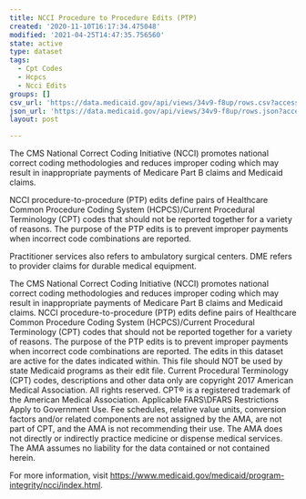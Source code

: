 ```yaml
---
title: NCCI Procedure to Procedure Edits (PTP)
created: '2020-11-10T16:17:34.475048'
modified: '2021-04-25T14:47:35.756560'
state: active
type: dataset
tags:
  - Cpt Codes
  - Hcpcs
  - Ncci Edits
groups: []
csv_url: 'https://data.medicaid.gov/api/views/34v9-f8up/rows.csv?accessType=DOWNLOAD'
json_url: 'https://data.medicaid.gov/api/views/34v9-f8up/rows.json?accessType=DOWNLOAD'
layout: post

---
```

The CMS National Correct Coding Initiative (NCCI) promotes national correct coding methodologies and reduces improper coding which may result in inappropriate payments of Medicare Part B claims and Medicaid claims. 

NCCI procedure-to-procedure (PTP) edits define pairs of Healthcare Common Procedure Coding System (HCPCS)/Current Procedural Terminology (CPT) codes that should not be reported together for a variety of reasons. The purpose of the PTP edits is to prevent improper payments when incorrect code combinations are reported.

Practitioner services also refers to ambulatory surgical centers.
DME refers to provider claims for durable medical equipment.

The CMS National Correct Coding Initiative (NCCI) promotes national correct coding methodologies and reduces improper coding which may result in inappropriate payments of Medicare Part B claims and Medicaid claims. NCCI procedure-to-procedure (PTP) edits define pairs of Healthcare Common Procedure Coding System (HCPCS)/Current Procedural Terminology (CPT) codes that should not be reported together for a variety of reasons. The purpose of the PTP edits is to prevent improper payments when incorrect code combinations are reported. The edits in this dataset are active for the dates indicated within. This file should NOT be used by state Medicaid programs as their edit file. Current Procedural Terminology (CPT) codes, descriptions and other data only are copyright 2017 American Medical Association. All rights reserved. CPT® is a registered trademark of the American Medical Association. Applicable FARS\DFARS Restrictions Apply to Government Use. Fee schedules, relative value units, conversion factors and/or related components are not assigned by the AMA, are not part of CPT, and the AMA is not recommending their use. The AMA does not directly or indirectly practice medicine or dispense medical services. The AMA assumes no liability for the data contained or not contained herein.

For more information, visit https://www.medicaid.gov/medicaid/program-integrity/ncci/index.html.
